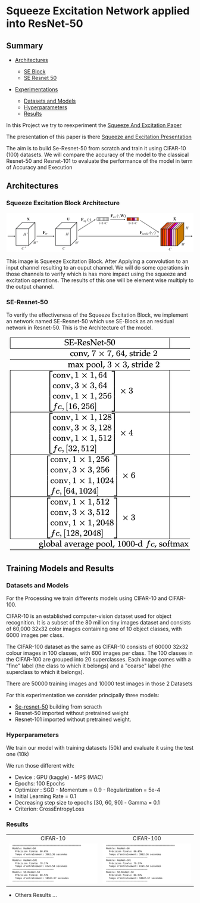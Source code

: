 # Squeeze Excitation Network applied into ResNet-50

## Summary
-   [Architectures](#architectures)

    -   [SE Block](#squeeze-excitation-block-architecture)
    -   [SE Resnet 50](#se-resnet-50)
-   [Experimentations](#training-models-and-results)
    -   [Datasets and Models](#datasets-and-models)
    -   [Hyperparameters](#hyperparameters)
    -   [Results](#results)

In this Project we try to reexperiment the [Squeeze And Excitation Paper](https://arxiv.org/abs/1709.01507)

The presentation of this paper is there [Squeeze and Excitation Presentation](presentations/squeeze%20and%20excitation%20v2.pdf)

The aim is to build Se-Resnet-50 from scratch and train it using CIFAR-10 (100) datasets. 
We will compare the accuracy of the model to the classical Resnet-50 and Resnet-101 to evaluate the performance of the model in term of Accuracy and Execution

## Architectures

### Squeeze Excitation Block Architecture

![SE Block](images/SE-pipeline.jpg "SE Block")

This image is Squeeze Excitation Block. After Applying a convolution to an input channel resulting to an ouput channel. We will do some operations in those channels to verify which is has more impact using the squeeze and excitation operations. The results of this one will be element wise multiply to the output channel. 

<!-- ## Se-Resnet-50 Architecture -->

### SE-Resnet-50

To verify the effectiveness of the Squeeze Excitation Block, we implement an network named SE-Resnet-50 which use SE-Block as an residual network in Resnet-50. This is the Architecture of the model.


<p align="center">
    <img src="images/se-resnet-50.png">
</p>

## Training Models and Results

### Datasets and Models

For the Processing we train differents models using CIFAR-10 and CIFAR-100. 

CIFAR-10  is an established computer-vision dataset used for object recognition. It is a subset of the 80 million tiny images dataset and consists of 60,000 32x32 color images containing one of 10 object classes, with 6000 images per class. 
<!-- It was collected by Alex Krizhevsky, Vinod Nair, and Geoffrey Hinton. -->

The CIFAR-100 dataset as the same as CIFAR-10 consists of 60000 32x32 colour images in 100 classes, with 600 images per class. The 100 classes in the CIFAR-100 are grouped into 20 superclasses. Each image comes with a "fine" label (the class to which it belongs) and a "coarse" label (the superclass to which it belongs). 

There are 50000 training images and 10000 test images in those 2 Datasets


For this experimentation we consider principally three models:
*   [Se-resnet-50](models/senet50.py) building from scracth
*   Resnet-50 imported without pretrained weight
*   Resnet-101 imported without pretrained weight.

### Hyperparameters

We train our model with training datasets (50k) and evaluate it using the test one (10k)

We run those different with:

*   Device : GPU (kaggle) - MPS (MAC)
*   Epochs: 100 Epochs
*   Optimizer : SGD - Momentum = 0.9 - Regularization = 5e-4 
*   Initial Learning Rate = 0.1 
*   Decreasing step size to epochs [30, 60, 90] - Gamma = 0.1
*   Criterion: CrossEntropyLoss

### Results

<table>
    <tr align="center">
        <td>CIFAR-10</td>
        <td>CIFAR-100</td>
    </tr>
    <tr>
        <td><img src="images/cifar10-results.png" alt="Cifar 10 Results"></td>
        <td><img src="images/cifar10-results.png" alt="Cifar 100 Results"></td>
    </tr>
</table>

*   Others Results
...
